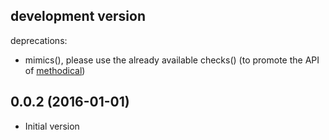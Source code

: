 ## development version

deprecations:

  - mimics(), please use the already available checks() (to promote the API of
    [methodical](https://github.com/tomhicks/methodical/blob/master/package.json))

## 0.0.2 (2016-01-01)

  - Initial version